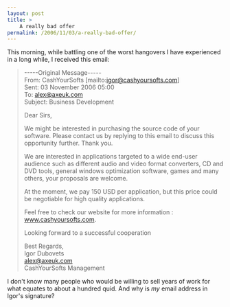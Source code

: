 ```yaml
---
layout: post
title: >
    A really bad offer
permalink: /2006/11/03/a-really-bad-offer/
---
```

This morning, while battling one of the worst hangovers I have experienced in a long while, I received this email:

> -----Original Message-----  
> From: CashYourSofts [mailto:igor@cashyoursofts.com]  
> Sent: 03 November 2006 05:00  
> To: alex@axeuk.com  
> Subject: Business Development  
> 
> Dear Sirs,
> 
> We might be interested in purchasing the source code of your software. Please contact us by replying to this email to discuss this opportunity further. Thank you.
> 
> We are interested in applications targeted to a wide end-user audience such as different audio and video format converters, CD and DVD tools, general windows optimization software, games and many others, your proposals are welcome.
> 
> At the moment, we pay 150 USD per application, but this price could be negotiable for high quality applications.
> 
> Feel free to check our website for more information : www.cashyoursofts.com.
> 
> Looking forward to a successful cooperation
> 
> Best Regards,  
> Igor Dubovets  
> alex@axeuk.com  
> CashYourSofts Management

I don't know many people who would be willing to sell years of work for what equates to about a hundred quid. And why is <em>my</em> email address in Igor's signature?